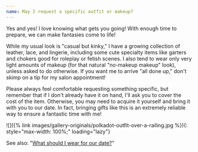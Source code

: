 ```yaml
---
name: May I request a specific outfit or makeup?
---
```


Yes and yes! I love knowing what gets you going! With enough time to prepare, we can make fantasies come to life!

While my usual look is "casual but kinky," I have a growing collection of leather, lace, and lingerie, including some cute specialty items like garters and chokers good for roleplay or fetish scenes. I also tend to wear only very light amounts of makeup (for that natural "no-makeup makeup" look), unless asked to do otherwise. If you want me to arrive "all done up," don't skimp on a tip for my salon appointment!

Please always feel comfortable requesting something specific, but remember that if I don't already have it on hand, I'll ask you to cover the cost of the item. Otherwise, you may need to acquire it yourself and bring it with you to our date. In fact, bringing gifts like this is an extremely reliable way to ensure a fantastic time with me!

![]({% link images/gallery-originals/polkadot-outfit-over-a-railing.jpg %}){: style="max-width: 100%;" loading="lazy"}

See also: "[What should I wear for our date?](#faq-what-should-i-wear-for-our-date)"
